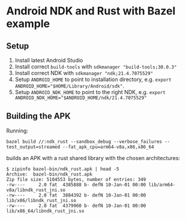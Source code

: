 # Android NDK and Rust with Bazel example

## Setup

1) Install latest Android Studio
2) Install correct `build-tools` with `sdkmanager "build-tools;30.0.3"`
3) Install correct NDK with `sdkmanager "ndk;21.4.7075529"`
4) Setup `ANDROID_HOME` to point to installation directory, e.g. `export ANDROID_HOME="$HOME/Library/Android/sdk"`.
5) Setup `ANDROID_NDK_HOME` to point to the right NDK, e.g. `export ANDROID_NDK_HOME="$ANDROID_HOME/ndk/21.4.7075529"`

## Building the APK

Running:

```
bazel build //:ndk_rust --sandbox_debug --verbose_failures --test_output=streamed --fat_apk_cpu=arm64-v8a,x86,x86_64
```

builds an APK with a rust shared library with the chosen architectures:

```
$ zipinfo bazel-bin/ndk_rust.apk | head -5
Archive:  bazel-bin/ndk_rust.apk
Zip file size: 5104553 bytes, number of entries: 349
-rw----     2.0 fat  4385888 b- defN 10-Jan-01 00:00 lib/arm64-v8a/libndk_rust_jni.so
-rw----     2.0 fat  3884392 b- defN 10-Jan-01 00:00 lib/x86/libndk_rust_jni.so
-rw----     2.0 fat  4379960 b- defN 10-Jan-01 00:00 lib/x86_64/libndk_rust_jni.so
```
